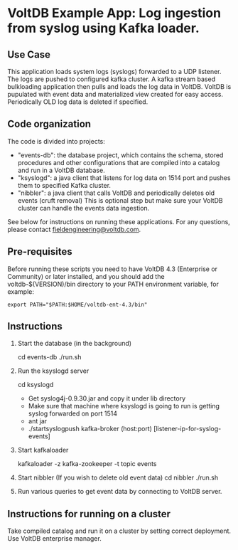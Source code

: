 # VoltDB Example App: Log ingestion from syslog using Kafka loader.

Use Case
--------
This application loads system logs (syslogs) forwarded to a UDP listener. The logs are pushed to configured kafka cluster.
A kafka stream based bulkloading application then pulls and loads the log data in VoltDB.
VoltDB is pupulated with event data and materialized view created for easy access.
Periodically OLD log data is deleted if specified.

Code organization
-----------------
The code is divided into projects:

- "events-db": the database project, which contains the schema, stored procedures and other configurations that are compiled into a catalog and run in a VoltDB database.  
- "ksyslogd": a java client that listens for log data on 1514 port and pushes them to specified Kafka cluster.
- "nibbler": a java client that calls VoltDB and periodically deletes old events (cruft removal) This is optional step but make sure your VoltDB cluster can handle the events data ingestion.

See below for instructions on running these applications.  For any questions, 
please contact fieldengineering@voltdb.com.

Pre-requisites
--------------
Before running these scripts you need to have VoltDB 4.3 (Enterprise or Community) or later installed, and you should add the voltdb-$(VERSION)/bin directory to your PATH environment variable, for example:

    export PATH="$PATH:$HOME/voltdb-ent-4.3/bin"


Instructions
------------

1. Start the database (in the background)

    cd events-db
    ./run.sh
     
2. Run the ksyslogd server

    cd ksyslogd
    - Get syslog4j-0.9.30.jar and copy it under lib directory
    - Make sure that machine where ksyslogd is going to run is getting syslog forwarded on port 1514
    - ant jar
    - ./startsyslogpush kafka-broker (host:port) [listener-ip-for-syslog-events]

4. Start kafkaloader

    kafkaloader -z kafka-zookeeper -t topic events

5. Start nibbler (If you wish to delete old event data)
    cd nibbler
    ./run.sh


6. Run various queries to get event data by connecting to VoltDB server.

Instructions for running on a cluster
-------------------------------------

Take compiled catalog and run it on a cluster by setting correct deployment. Use VoltDB enterprise manager.
